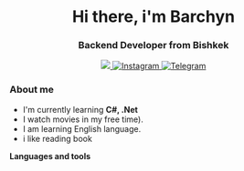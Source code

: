 <div id="header" align="center">
    <h1>Hi there, i'm Barchyn</h1>
    <h3>Backend Developer from Bishkek</h3>
  
 <a href="https://www.linkedin.com/in/barchyn-toichubek-kyzy-219060207" target="_blank">
    <img src="https://img.shields.io/badge/LinkedIn-blue?style=for-the-badge&logo=linkedin&logoColor=white" alt"Linkedin"/>
 </a>
 <a href="https://instagram.com/___barchyn_?igshid=OGQ5ZDc2ODk2ZA==" target="_blank">
    <img src="https://img.shields.io/badge/Instagram-blue?style=for-the-badge&logo=instagram&logoColor=white"  alt="Instagram">
 </a>
  <a href="https://t.me/Barchyn0" target="_blank">
    <img src="https://img.shields.io/badge/Telegram-blue?style=for-the-badge&logo=telegram&logoColor=white" alt="Telegram">
  </a>
</div>

 ### About me
 - I'm currently learning **C#, .Net**
 - I watch movies in my free time).
 - I am learning English language.
 - i like reading book

**Languages and tools**
<div>
